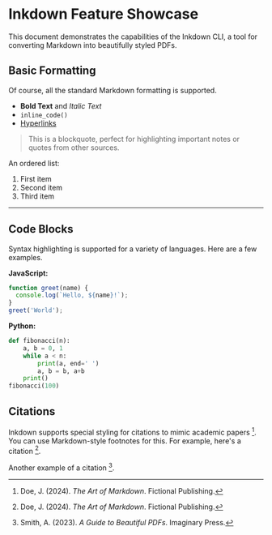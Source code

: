 # Inkdown Feature Showcase

This document demonstrates the capabilities of the Inkdown CLI, a tool for converting Markdown into beautifully styled PDFs.

## Basic Formatting

Of course, all the standard Markdown formatting is supported.

- **Bold Text** and *Italic Text*
- `inline_code()`
- [Hyperlinks](https://github.com/TimeOfMaster/inkdown)

> This is a blockquote, perfect for highlighting important notes or quotes from other sources.

An ordered list:

1.  First item
2.  Second item
3.  Third item

---

## Code Blocks

Syntax highlighting is supported for a variety of languages. Here are a few examples.

**JavaScript:**
```javascript
function greet(name) {
  console.log(`Hello, ${name}!`);
}
greet('World');
```

**Python:**
```python
def fibonacci(n):
    a, b = 0, 1
    while a < n:
        print(a, end=' ')
        a, b = b, a+b
    print()
fibonacci(100)
```

## Citations

Inkdown supports special styling for citations to mimic academic papers [^citation1]. You can use Markdown-style footnotes for this. For example, here's a citation [^citation1].

Another example of a citation [^citation2].

[^citation1]: Doe, J. (2024). *The Art of Markdown*. Fictional Publishing.
[^citation2]: Smith, A. (2023). *A Guide to Beautiful PDFs*. Imaginary Press.
